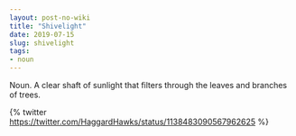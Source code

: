 ```yaml
---
layout: post-no-wiki
title: "Shivelight"
date: 2019-07-15
slug: shivelight
tags:
- noun
---
```

Noun. A clear shaft of sunlight that filters through the leaves and branches of trees.

{% twitter https://twitter.com/HaggardHawks/status/1138483090567962625 %}
